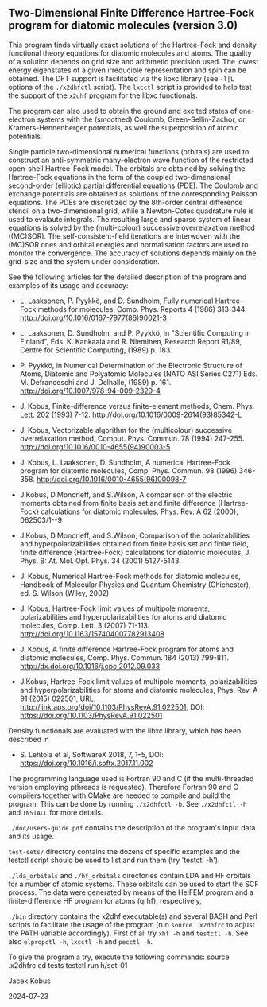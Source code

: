 Two-Dimensional Finite Difference Hartree-Fock program for diatomic molecules (version 3.0)
-------------------------------------------------------------------------------------------------  

                                                                            
This program finds virtually exact solutions of the Hartree-Fock and density
functional theory equations for diatomic molecules and atoms. The quality of a
solution depends on grid size and arithmetic precision used. The lowest energy
eigenstates of a given irreducible representation and spin can be obtained. The DFT
support is facilitated via the libxc library (see `-l|L` options of the `./x2dhfctl`
script). The `lxcctl` script is provided to help test the support of the `x2dhf` program
for the libxc functionals.

The program can also used to obtain the ground and excited states of
one-electron systems with the (smoothed) Coulomb, Green-Sellin-Zachor,
or Kramers-Hennenberger potentials, as well the superposition of
atomic potentials.

Single particle two-dimensional numerical functions (orbitals) are
used to construct an anti-symmetric many-electron wave function of the
restricted open-shell Hartree-Fock model. The orbitals are obtained by
solving the Hartree-Fock equations in the form of the coupled
two-dimensional second-order (elliptic) partial differential equations
(PDE). The Coulomb and exchange potentials are obtained as solutions
of the corresponding Poisson equations. The PDEs are discretized by
the 8th-order central difference stencil on a two-dimensional grid,
while a Newton-Cotes quadrature rule is used to evalaute
integrals. The resulting large and sparse system of linear equations
is solved by the (multi-colour) successive overrelaxation method
((MC)SOR). The self-consistent-field iterations are interwoven with
the (MC)SOR ones and orbital energies and normalisation factors are
used to monitor the convergence. The accuracy of solutions depends
mainly on the grid-size and the system under consideration.

See the following articles for the detailed description of the program and examples
of its usage and accuracy:

* L. Laaksonen, P. Pyykkö, and D. Sundholm, Fully numerical Hartree-Fock
  methods for molecules, Comp. Phys. Reports 4 (1986) 313-344. 
  http://doi.org/10.1016/0167-7977(86)90021-3

* L. Laaksonen, D. Sundholm, and P. Pyykkö, in "Scientific Computing in Finland",
  Eds. K. Kankaala and R. Nieminen, Research Report R1/89, Centre for Scientific Computing,
  (1989) p. 183.

* P. Pyykkö, in Numerical Determination of the Electronic Structure of Atoms, Diatomic
  and Polyatomic Molecules (NATO ASI Series C271) Eds. M. Defranceschi and J. Delhalle,
  (1989) p. 161.  http://doi.org/10.1007/978-94-009-2329-4

* J. Kobus, Finite-difference versus finite-element methods, Chem. Phys. Lett. 202
  (1993) 7-12.  http://doi.org/10.1016/0009-2614(93)85342-L

* J. Kobus, Vectorizable algorithm for the (multicolour) successive overrelaxation method,
   Comput. Phys. Commun. 78 (1994) 247-255. http://doi.org/10.1016/0010-4655(94)90003-5

* J. Kobus, L. Laaksonen, D. Sundholm, A numerical Hartree-Fock program for diatomic
   molecules, Comp. Phys. Commun. 98 (1996) 346-358. http://doi.org/10.1016/0010-4655(96)00098-7

* J.Kobus, D.Moncrieff, and S.Wilson, A comparison of the electric moments obtained from
  finite basis set and finite difference {Hartree-Fock} calculations for diatomic
  molecules, Phys. Rev. A 62 (2000), 062503/1--9

* J.Kobus, D.Moncrieff, and S.Wilson, Comparison of the polarizabilities and
  hyperpolarizabilities obtained from finite basis set and finite field, finite
  difference {Hartree-Fock} calculations for diatomic molecules, J. Phys. B:
  At. Mol. Opt. Phys. 34 (2001) 5127-5143.

* J. Kobus, Numerical Hartree-Fock methods for diatomic molecules, Handbook of Molecular
  Physics and Quantum Chemistry (Chichester), ed. S. Wilson (Wiley, 2002)

* J. Kobus, Hartree-Fock limit values of multipole moments, polarizabilities and
  hyperpolarizabilities for atoms and diatomic molecules, Comp. Lett. 3 (2007) 71-113.
  http://doi.org/10.1163/157404007782913408

* J. Kobus, A finite difference Hartree-Fock program for atoms and diatomic molecules,
  Comp. Phys. Commun. 184 (2013) 799-811. http://dx.doi.org/10.1016/j.cpc.2012.09.033

* J.Kobus, Hartree-Fock limit values of multipole moments, polarizabilities and
  hyperpolarizabilities for atoms and diatomic molecules, Phys. Rev. A 91 (2015) 022501,
  URL: http://link.aps.org/doi/10.1103/PhysRevA.91.022501,
  DOI: https://doi.org/10.1103/PhysRevA.91.022501

Density functionals are evaluated with the libxc library, which has been described in

* S. Lehtola et al, SoftwareX 2018, 7, 1–5, DOI: https://doi.org/10.1016/j.softx.2017.11.002

The programming language used is Fortran 90 and C (if the multi-threaded version
employing pthreads is requested). Therefore Fortran 90 and C compilers together with
CMake are needed to compile and build the program. This can be done by running
`./x2dhfctl -b`.  See `./x2dhfctl -h` and `INSTALL` for more details.

`./doc/users-guide.pdf` contains the description of the program's input data and its
usage.

`test-sets/` directory contains the dozens of specific examples and the testctl
script should be used to list and run them (try 'testctl -h').

`./lda_orbitals` and `./hf_orbitals` directories contain LDA and HF orbitals for a
number of atomic systems. These orbitals can be used to start the SCF process. The data
were generated by means of the HelFEM program and a finite-difference HF program for
atoms (qrhf), respectively,

`./bin` directory contains the x2dhf executable(s) and several BASH and
Perl scripts to facilitate the usage of the program (run `source .x2dhfrc`
to adjust the PATH variable accordingly). First of all try `xhf -h` and
`testctl -h`. See also `elpropctl -h`, `lxcctl -h` and `pecctl -h`.

To give the program a try, execute the following commands:
 source .x2dhfrc
 cd tests
 testctl run h/set-01

Jacek Kobus

2024-07-23

